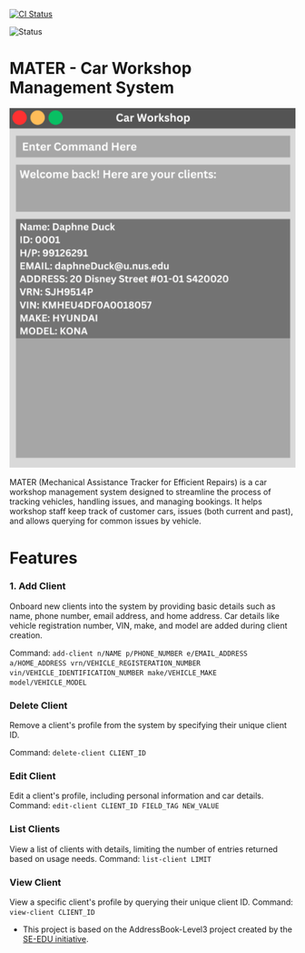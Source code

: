 [![CI Status](https://github.com/AY2425S1-CS2103T-T14-3/tp/workflows/Java%20CI/badge.svg)](https://github.com/AY2425S1-CS2103T-T14-3/tp/actions)

![Status](https://app.codecov.io/gh/AY2425S1-CS2103-T14-3/tp/settings/badge)

# MATER - Car Workshop Management System

![Ui](docs/images/Ui.png)



MATER (Mechanical Assistance Tracker for Efficient Repairs) is a car workshop management system designed to streamline the process of tracking vehicles, handling issues, and managing bookings. It helps workshop staff keep track of customer cars, issues (both current and past), and allows querying for common issues by vehicle.

# Features
### 1. Add Client

Onboard new clients into the system by providing basic details such as name, phone number, email address, and home address. Car details like vehicle registration number, VIN, make, and model are added during client creation.


Command: `add-client n/NAME p/PHONE_NUMBER e/EMAIL_ADDRESS a/HOME_ADDRESS vrn/VEHICLE_REGISTERATION_NUMBER vin/VEHICLE_IDENTIFICATION_NUMBER make/VEHICLE_MAKE model/VEHICLE_MODEL`


### Delete Client

Remove a client's profile from the system by specifying their unique client ID.

Command: `delete-client CLIENT_ID`


### Edit Client

Edit a client's profile, including personal information and car details.
Command: `edit-client CLIENT_ID FIELD_TAG NEW_VALUE`
### List Clients

View a list of clients with details, limiting the number of entries returned based on usage needs.
Command: `list-client LIMIT`
### View Client

View a specific client's profile by querying their unique client ID.
Command: `view-client CLIENT_ID`


* This project is based on the AddressBook-Level3 project created by the [SE-EDU initiative](https://se-education.org).
